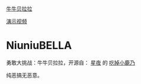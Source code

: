 [牛牛贝拉拉](https://IntelliJerry.github.io/)


[演示视频](https://www.bilibili.com/)

# NiuniuBELLA
勇敢大挑战：牛牛贝拉拉，开源自：
[星夜](https://github.com/arcxingye)
的
[吃掉小鹿乃](https://github.com/arcxingye/EatKano)

纯恶搞无恶意。
